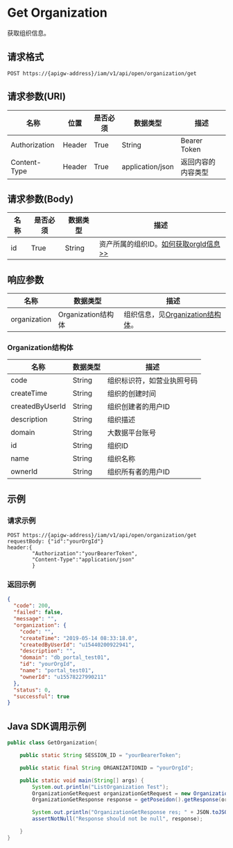 # Get Organization

获取组织信息。

## 请求格式

```
POST https://{apigw-address}/iam/v1/api/open/organization/get
```

## 请求参数(URI)

| 名称 | 位置 | 是否必须 | 数据类型 | 描述      |
|---------------|------------------|----------|-----------|--------------|
| Authorization | Header | True | String | Bearer Token   |
| Content-Type | Header |True |application/json| 返回内容的内容类型|

## 请求参数(Body)

| 名称          | 是否必须 | 数据类型 | 描述      |
|------------------|---------------|----------|---|
| id  | True | String | 资产所属的组织ID。[如何获取orgId信息>>](/docs/api/zh_CN/latest/api_faqs#id-orgid-orgid)  |


## 响应参数

| 名称| 数据类型 | 描述         |
|-------------|---------|----------------|
| organization |   Organization结构体 |    组织信息，见[Organization结构体](get_org#organization-org)。 |  


### Organization结构体 <org>

| 名称| 数据类型 | 描述         |
|-------------|---------------|---------------|
| code  |String |组织标识符，如营业执照号码 |
| createTime   | String    | 组织的创建时间    |
| createdByUserId   | String    | 组织创建者的用户ID  |
| description  |String |组织描述 |
| domain  |String |大数据平台账号 |
| id  |String | 组织ID |
| name  | String| 组织名称 |
| ownerId   | String    | 组织所有者的用户ID    |




## 示例

### 请求示例

```
POST https://{apigw-address}/iam/v1/api/open/organization/get
requestBody: {"id":"yourOrgId"}
header:{
        "Authorization":"yourBearerToken",
        "Content-Type":"application/json"
        }
```

### 返回示例

```json
{
  "code": 200,
  "failed": false,
  "message": "",
  "organization": {
    "code": "",
    "createTime": "2019-05-14 08:33:18.0",
    "createdByUserId": "u15440200922941",
    "description": "",
    "domain": "db_portal_test01",
    "id": "yourOrgId",
    "name": "portal_test01",
    "ownerId": "u15578227990211"
  },
  "status": 0,
  "successful": true
}
```

## Java SDK调用示例

```java
public class GetOrganization{

    public static String SESSION_ID = "yourBearerToken";

    public static final String ORGANIZATIONID = "yourOrgId";

    public static void main(String[] args) {
        System.out.println("ListOrganization Test");
        OrganizationGetRequest organizationGetRequest = new OrganizationGetRequest(SESSION_ID, ORGANIZATIONID);
        OrganizationGetResponse response = getPoseidon().getResponse(organizationGetRequest, OrganizationGetResponse.class);

        System.out.println("OrganizationGetResponse res; " + JSON.toJSONString(response));
        assertNotNull("Response should not be null", response);

    }
}
```
